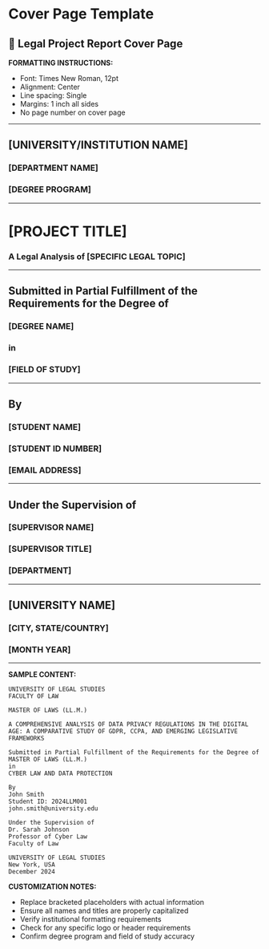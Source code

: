 # Cover Page Template

## 📄 Legal Project Report Cover Page

**FORMATTING INSTRUCTIONS:**
- Font: Times New Roman, 12pt
- Alignment: Center
- Line spacing: Single
- Margins: 1 inch all sides
- No page number on cover page

---

## [UNIVERSITY/INSTITUTION NAME]

### [DEPARTMENT NAME]

### [DEGREE PROGRAM]

---

# [PROJECT TITLE]

### A Legal Analysis of [SPECIFIC LEGAL TOPIC]

---

## Submitted in Partial Fulfillment of the Requirements for the Degree of

### [DEGREE NAME]

### in

### [FIELD OF STUDY]

---

## By

### [STUDENT NAME]

### [STUDENT ID NUMBER]

### [EMAIL ADDRESS]

---

## Under the Supervision of

### [SUPERVISOR NAME]

### [SUPERVISOR TITLE]

### [DEPARTMENT]

---

## [UNIVERSITY NAME]

### [CITY, STATE/COUNTRY]

### [MONTH YEAR]

---

**SAMPLE CONTENT:**

```
UNIVERSITY OF LEGAL STUDIES
FACULTY OF LAW

MASTER OF LAWS (LL.M.)

A COMPREHENSIVE ANALYSIS OF DATA PRIVACY REGULATIONS IN THE DIGITAL AGE: A COMPARATIVE STUDY OF GDPR, CCPA, AND EMERGING LEGISLATIVE FRAMEWORKS

Submitted in Partial Fulfillment of the Requirements for the Degree of
MASTER OF LAWS (LL.M.)
in
CYBER LAW AND DATA PROTECTION

By
John Smith
Student ID: 2024LLM001
john.smith@university.edu

Under the Supervision of
Dr. Sarah Johnson
Professor of Cyber Law
Faculty of Law

UNIVERSITY OF LEGAL STUDIES
New York, USA
December 2024
```

**CUSTOMIZATION NOTES:**
- Replace bracketed placeholders with actual information
- Ensure all names and titles are properly capitalized
- Verify institutional formatting requirements
- Check for any specific logo or header requirements
- Confirm degree program and field of study accuracy

